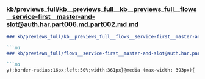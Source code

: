 ### kb/previews_full/kb__previews_full__kb__previews_full__flows__service-first__master-and-slot@auth.har.part006.md.part002.md.md

```md
### kb/previews_full/kb__previews_full__flows__service-first__master-and-slot@auth.har.part006.md.part002.md

```md
### kb/previews_full/flows__service-first__master-and-slot@auth.har.part006.md (part 002)

```md
y);border-radius:16px;left:50%;width:361px}@media (max-width: 393px){
```

```

```

```

